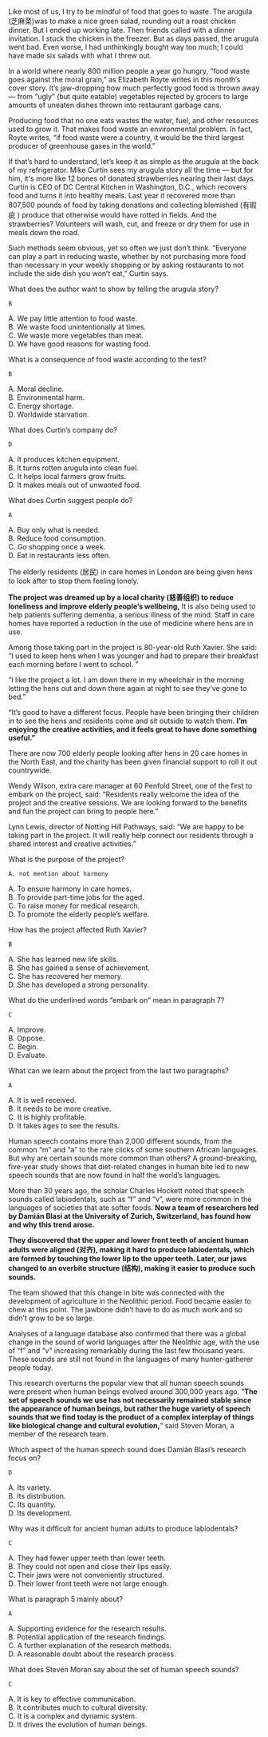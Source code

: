 Like most of us, I try to be mindful of food that goes to waste. The arugula (芝麻菜)was to make a nice green salad, rounding out a roast chicken dinner. But I ended up working late. Then friends called with a dinner invitation. I stuck the chicken in the freezer. But as days passed, the arugula went bad. Even worse, I had unthinkingly bought way too much; I could have made six salads with what I threw out.

In a world where nearly 800 million people a year go hungry, “food waste goes against the moral grain,” as Elizabeth Royte writes in this month’s cover story. It’s jaw-dropping how much perfectly good food is thrown away — from “ugly” (but quite eatable) vegetables rejected by grocers to large amounts of uneaten dishes thrown into restaurant garbage cans.

Producing food that no one eats wastes the water, fuel, and other resources used to grow it. That makes food waste an environmental problem. In fact, Royte writes, “if food waste were a country, it would be the third largest producer of greenhouse gases in the world.”

If that’s hard to understand, let’s keep it as simple as the arugula at the back of my refrigerator. Mike Curtin sees my arugula story all the time — but for him, it's more like 12 bones of donated strawberries nearing their last days. Curtin is CEO of DC Central Kitchen in Washington, D.C., which recovers food and turns it into healthy meals. Last year it recovered more than 807,500 pounds of food by taking donations and collecting blemished (有瑕疵 ) produce that otherwise would have rotted in fields. And the strawberries? Volunteers will wash, cut, and freeze or dry them for use in meals down the road.

Such methods seem obvious, yet so often we just don’t think. “Everyone can play a part in reducing waste, whether by not purchasing more food than necessary in your weekly shopping or by asking restaurants to not include the side dish you won’t eat,” Curtin says.

What does the author want to show by telling the arugula story?

    B

A. We pay little attention to food waste.  
B. We waste food unintentionally at times.  
C. We waste more vegetables than meat.  
D. We have good reasons for wasting food.

What is a consequence of food waste according to the test?

    B

A. Moral decline.  
B. Environmental harm.  
C. Energy shortage.  
D. Worldwide starvation.

What does Curtin’s company do?

    D

A. It produces kitchen equipment.  
B. It turns rotten arugula into clean fuel.  
C. It helps local farmers grow fruits.  
D. It makes meals out of unwanted food.

What does Curtin suggest people do?

    A

A. Buy only what is needed.  
B. Reduce food consumption.  
C. Go shopping once a week.  
D. Eat in restaurants less often.

The elderly residents (居民) in care homes in London are being given hens to look after to stop them feeling lonely.

**The project was dreamed up by a local charity (慈善组织) to reduce loneliness and improve elderly people’s wellbeing,** It is also being used to help patients suffering dementia, a serious illness of the mind. Staff in care homes have reported a reduction in the use of medicine where hens are in use.

Among those taking part in the project is 80-year-old Ruth Xavier. She said: “I used to keep hens when I was younger and had to prepare their breakfast each morning before I went to school. ”

“I like the project a lot. I am down there in my wheelchair in the morning letting the hens out and down there again at night to see they’ve gone to bed.”

“It’s good to have a different focus. People have been bringing their children in to see the hens and residents come and sit outside to watch them. **I’m enjoying the creative activities, and it feels great to have done something useful.”**

There are now 700 elderly people looking after hens in 20 care homes in the North East, and the charity has been given financial support to roll it out countrywide.

Wendy Wilson, extra care manager at 60 Penfold Street, one of the first to embark on the project, said: “Residents really welcome the idea of the project and the creative sessions. We are looking forward to the benefits and fun the project can bring to people here.”

Lynn Lewis, director of Notting Hill Pathways, said: “We are happy to be taking part in the project. It will really help connect our residents through a shared interest and creative activities.”

What is the purpose of the project?

    A. not mention about harmony

A. To ensure harmony in care homes.  
B. To provide part-time jobs for the aged.  
C. To raise money for medical research.  
D. To promote the elderly people’s welfare.

How has the project affected Ruth Xavier?

    B

A. She has learned new life skills.  
B. She has gained a sense of achievement.  
C. She has recovered her memory.  
D. She has developed a strong personality.

What do the underlined words “embark on” mean in paragraph 7?

    C

A. Improve.  
B. Oppose.  
C. Begin.  
D. Evaluate.

What can we learn about the project from the last two paragraphs?

    A

A. It is well received.  
B. It needs to be more creative.  
C. It is highly profitable.  
D. It takes ages to see the results.

Human speech contains more than 2,000 different sounds, from the common “m” and “a” to the rare clicks of some southern African languages. But why are certain sounds more common than others? A ground-breaking, five-year study shows that diet-related changes in human bite led to new speech sounds that are now found in half the world’s languages.

More than 30 years ago, the scholar Charles Hockett noted that speech sounds called labiodentals, such as “f” and “v”, were more common in the languages of societies that ate softer foods. **Now a team of researchers led by Damián Blasi at the University of Zurich, Switzerland, has found how and why this trend arose.**

**They discovered that the upper and lower front teeth of ancient human adults were aligned (对齐), making it hard to produce labiodentals, which are formed by touching the lower lip to the upper teeth. Later, our jaws changed to an overbite structure (结构), making it easier to produce such sounds.**

The team showed that this change in bite was connected with the development of agriculture in the Neolithic period. Food became easier to chew at this point. The jawbone didn’t have to do as much work and so didn’t grow to be so large.

Analyses of a language database also confirmed that there was a global change in the sound of world languages after the Neolithic age, with the use of “f” and “v” increasing remarkably during the last few thousand years. These sounds are still not found in the languages of many hunter-gatherer people today.

This research overturns the popular view that all human speech sounds were present when human beings evolved around 300,000 years ago. ”**The set of speech sounds we use has not necessarily remained stable since the appearance of human beings, but rather the huge variety of speech sounds that we find today is the product of a complex interplay of things like biological change and cultural evolution,**“ said Steven Moran, a member of the research team.

Which aspect of the human speech sound does Damián Blasi’s research focus on?

    D

A. Its variety.  
B. Its distribution.  
C. Its quantity.  
D. Its development.

Why was it difficult for ancient human adults to produce labiodentals?

    C

A. They had fewer upper teeth than lower teeth.  
B. They could not open and close their lips easily.  
C. Their jaws were not conveniently structured.  
D. Their lower front teeth were not large enough.

What is paragraph 5 mainly about?

    A

A. Supporting evidence for the research results.  
B. Potential application of the research findings.  
C. A further explanation of the research methods.  
D. A reasonable doubt about the research process.

What does Steven Moran say about the set of human speech sounds?

    C

A. It is key to effective communication.  
B. It contributes much to cultural diversity.  
C. It is a complex and dynamic system.  
D. It drives the evolution of human beings.
